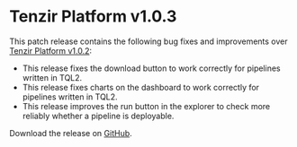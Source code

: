 # Tenzir Platform v1.0.3

This patch release contains the following bug fixes and improvements over [Tenzir Platform v1.0.2](https://github.com/tenzir/platform/releases/tag/v1.0.2):

* This release fixes the download button to work correctly for pipelines written in TQL2.
* This release fixes charts on the dashboard to work correctly for pipelines written in TQL2.
* This release improves the run button in the explorer to check more reliably whether a pipeline is deployable.

Download the release on [GitHub](https://github.com/tenzir/platform/releases/tag/v1.0.3).